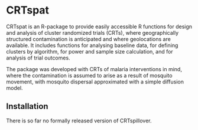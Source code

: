 
<!-- README.md is generated from README.Rmd. Please edit that file -->

# CRTspat

<!-- badges: start -->
<!-- badges: end -->

CRTspat is an R-package to provide easily accessible R functions
for design and analysis of cluster randomized trials (CRTs), where
geographically structured contamination is anticipated and where
geolocations are available. It includes functions for analysing baseline
data, for defining clusters by algorithm, for power and sample size
calculation, and for analysis of trial outcomes.

The package was developed with CRTs of malaria interventions in mind,
where the contamination is assumed to arise as a result of mosquito
movement, with mosquito dispersal approximated with a simple diffusion
model.

## Installation

There is so far no formally released version of CRTspillover.

